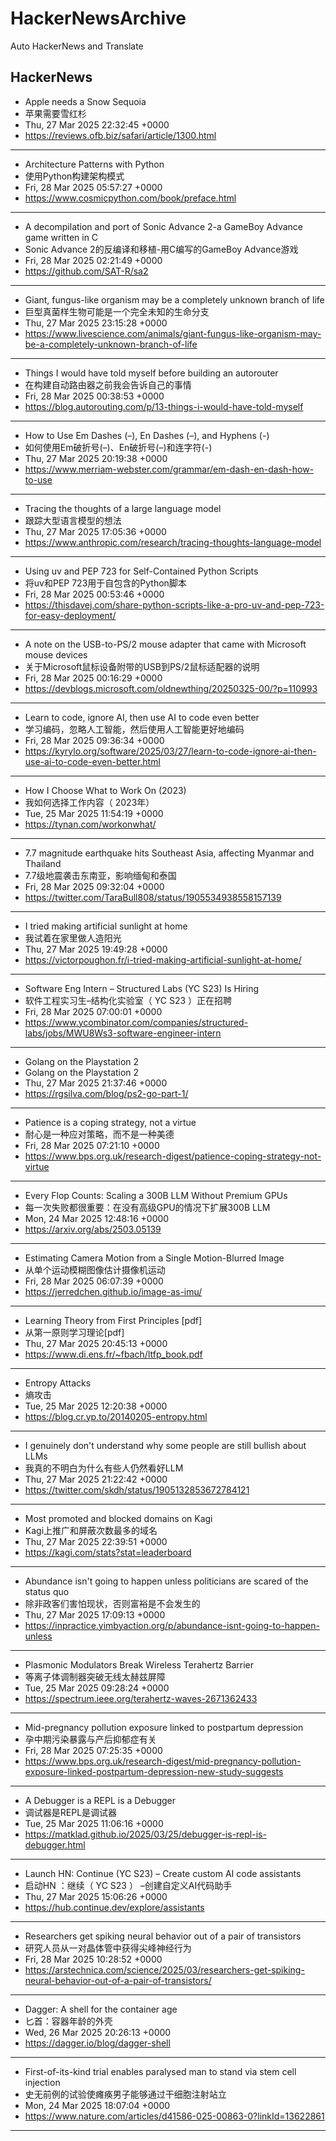 # HackerNewsArchive
Auto HackerNews and Translate

## HackerNews
* Apple needs a Snow Sequoia
* 苹果需要雪红杉
* Thu, 27 Mar 2025 22:32:45 +0000
* https://reviews.ofb.biz/safari/article/1300.html
----
* Architecture Patterns with Python
* 使用Python构建架构模式
* Fri, 28 Mar 2025 05:57:27 +0000
* https://www.cosmicpython.com/book/preface.html
----
* A decompilation and port of Sonic Advance 2-a GameBoy Advance game written in C
* Sonic Advance 2的反编译和移植-用C编写的GameBoy Advance游戏
* Fri, 28 Mar 2025 02:21:49 +0000
* https://github.com/SAT-R/sa2
----
* Giant, fungus-like organism may be a completely unknown branch of life
* 巨型真菌样生物可能是一个完全未知的生命分支
* Thu, 27 Mar 2025 23:15:28 +0000
* https://www.livescience.com/animals/giant-fungus-like-organism-may-be-a-completely-unknown-branch-of-life
----
* Things I would have told myself before building an autorouter
* 在构建自动路由器之前我会告诉自己的事情
* Fri, 28 Mar 2025 00:38:53 +0000
* https://blog.autorouting.com/p/13-things-i-would-have-told-myself
----
* How to Use Em Dashes (–), En Dashes (–), and Hyphens (-)
* 如何使用Em破折号(–)、En破折号(–)和连字符(-)
* Thu, 27 Mar 2025 20:19:38 +0000
* https://www.merriam-webster.com/grammar/em-dash-en-dash-how-to-use
----
* Tracing the thoughts of a large language model
* 跟踪大型语言模型的想法
* Thu, 27 Mar 2025 17:05:36 +0000
* https://www.anthropic.com/research/tracing-thoughts-language-model
----
* Using uv and PEP 723 for Self-Contained Python Scripts
* 将uv和PEP 723用于自包含的Python脚本
* Fri, 28 Mar 2025 00:53:46 +0000
* https://thisdavej.com/share-python-scripts-like-a-pro-uv-and-pep-723-for-easy-deployment/
----
* A note on the USB-to-PS/2 mouse adapter that came with Microsoft mouse devices
* 关于Microsoft鼠标设备附带的USB到PS/2鼠标适配器的说明
* Fri, 28 Mar 2025 00:16:29 +0000
* https://devblogs.microsoft.com/oldnewthing/20250325-00/?p=110993
----
* Learn to code, ignore AI, then use AI to code even better
* 学习编码，忽略人工智能，然后使用人工智能更好地编码
* Fri, 28 Mar 2025 09:36:34 +0000
* https://kyrylo.org/software/2025/03/27/learn-to-code-ignore-ai-then-use-ai-to-code-even-better.html
----
* How I Choose What to Work On (2023)
* 我如何选择工作内容（ 2023年）
* Tue, 25 Mar 2025 11:54:19 +0000
* https://tynan.com/workonwhat/
----
* 7.7 magnitude earthquake hits Southeast Asia, affecting Myanmar and Thailand
* 7.7级地震袭击东南亚，影响缅甸和泰国
* Fri, 28 Mar 2025 09:32:04 +0000
* https://twitter.com/TaraBull808/status/1905534938558157139
----
* I tried making artificial sunlight at home
* 我试着在家里做人造阳光
* Thu, 27 Mar 2025 19:49:28 +0000
* https://victorpoughon.fr/i-tried-making-artificial-sunlight-at-home/
----
* Software Eng Intern – Structured Labs (YC S23) Is Hiring
* 软件工程实习生–结构化实验室（ YC S23 ）正在招聘
* Fri, 28 Mar 2025 07:00:01 +0000
* https://www.ycombinator.com/companies/structured-labs/jobs/MWU8Ws3-software-engineer-intern
----
* Golang on the Playstation 2
* Golang on the Playstation 2
* Thu, 27 Mar 2025 21:37:46 +0000
* https://rgsilva.com/blog/ps2-go-part-1/
----
* Patience is a coping strategy, not a virtue
* 耐心是一种应对策略，而不是一种美德
* Fri, 28 Mar 2025 07:21:10 +0000
* https://www.bps.org.uk/research-digest/patience-coping-strategy-not-virtue
----
* Every Flop Counts: Scaling a 300B LLM Without Premium GPUs
* 每一次失败都很重要：在没有高级GPU的情况下扩展300B LLM
* Mon, 24 Mar 2025 12:48:16 +0000
* https://arxiv.org/abs/2503.05139
----
* Estimating Camera Motion from a Single Motion-Blurred Image
* 从单个运动模糊图像估计摄像机运动
* Fri, 28 Mar 2025 06:07:39 +0000
* https://jerredchen.github.io/image-as-imu/
----
* Learning Theory from First Principles [pdf]
* 从第一原则学习理论[pdf]
* Thu, 27 Mar 2025 20:45:13 +0000
* https://www.di.ens.fr/~fbach/ltfp_book.pdf
----
* Entropy Attacks
* 熵攻击
* Tue, 25 Mar 2025 12:20:38 +0000
* https://blog.cr.yp.to/20140205-entropy.html
----
* I genuinely don't understand why some people are still bullish about LLMs
* 我真的不明白为什么有些人仍然看好LLM
* Thu, 27 Mar 2025 21:22:42 +0000
* https://twitter.com/skdh/status/1905132853672784121
----
* Most promoted and blocked domains on Kagi
* Kagi上推广和屏蔽次数最多的域名
* Thu, 27 Mar 2025 22:39:51 +0000
* https://kagi.com/stats?stat=leaderboard
----
* Abundance isn't going to happen unless politicians are scared of the status quo
* 除非政客们害怕现状，否则富裕是不会发生的
* Thu, 27 Mar 2025 17:09:13 +0000
* https://inpractice.yimbyaction.org/p/abundance-isnt-going-to-happen-unless
----
* Plasmonic Modulators Break Wireless Terahertz Barrier
* 等离子体调制器突破无线太赫兹屏障
* Tue, 25 Mar 2025 09:28:24 +0000
* https://spectrum.ieee.org/terahertz-waves-2671362433
----
* Mid-pregnancy pollution exposure linked to postpartum depression
* 孕中期污染暴露与产后抑郁症有关
* Fri, 28 Mar 2025 07:25:35 +0000
* https://www.bps.org.uk/research-digest/mid-pregnancy-pollution-exposure-linked-postpartum-depression-new-study-suggests
----
* A Debugger is a REPL is a Debugger
* 调试器是REPL是调试器
* Tue, 25 Mar 2025 11:06:16 +0000
* https://matklad.github.io/2025/03/25/debugger-is-repl-is-debugger.html
----
* Launch HN: Continue (YC S23) – Create custom AI code assistants
* 启动HN ：继续（ YC S23 ） –创建自定义AI代码助手
* Thu, 27 Mar 2025 15:06:26 +0000
* https://hub.continue.dev/explore/assistants
----
* Researchers get spiking neural behavior out of a pair of transistors
* 研究人员从一对晶体管中获得尖峰神经行为
* Fri, 28 Mar 2025 10:28:52 +0000
* https://arstechnica.com/science/2025/03/researchers-get-spiking-neural-behavior-out-of-a-pair-of-transistors/
----
* Dagger: A shell for the container age
* 匕首：容器年龄的外壳
* Wed, 26 Mar 2025 20:26:13 +0000
* https://dagger.io/blog/dagger-shell
----
* First-of-its-kind trial enables paralysed man to stand via stem cell injection
* 史无前例的试验使瘫痪男子能够通过干细胞注射站立
* Mon, 24 Mar 2025 18:07:04 +0000
* https://www.nature.com/articles/d41586-025-00863-0?linkId=13622861
----

